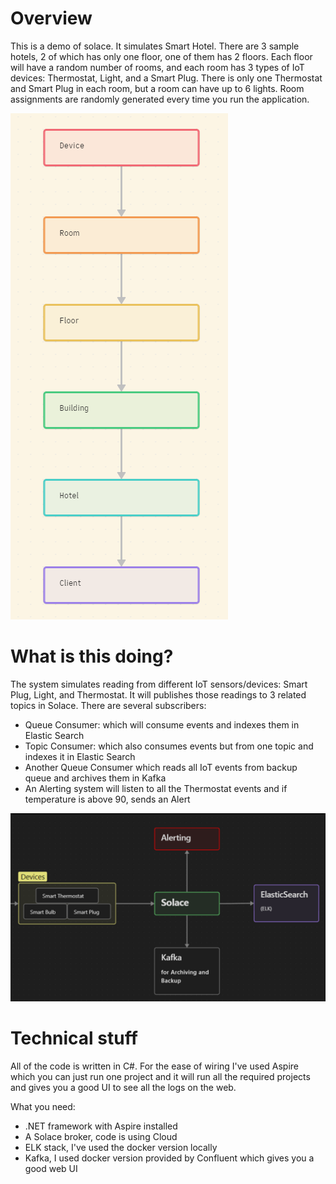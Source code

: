 # Overview
This is a demo of solace. It simulates Smart Hotel. 
There are 3 sample hotels, 2 of which has only one floor, one of them has 2 floors.
Each floor will have a random number of rooms, and each room has 3 types of IoT devices: Thermostat, Light, and a Smart Plug. 
There is only one Thermostat and Smart Plug in each room, but a room can have up to 6 lights.
Room assignments are randomly generated every time you run the application.


![structure](readmestructuregraph.png)
# What is this doing?

The system simulates reading from different IoT sensors/devices: Smart Plug, Light, and Thermostat.
It will publishes those readings to 3 related topics in Solace.
There are several subscribers:
- Queue Consumer: which will consume events and indexes them in Elastic Search
- Topic Consumer: which also consumes events but from one topic and indexes it in Elastic Search
- Another Queue Consumer which reads all IoT events from backup queue and archives them in Kafka
- An Alerting system will listen to all the Thermostat events and if temperature is above 90, sends an Alert 

![diagram](readmediagram.png)

# Technical stuff

All of the code is written in C#. 
For the ease of wiring I've used Aspire which you can just run one project and it will run all the required projects and gives you a good UI to see all the logs on the web.

What you need:
- .NET framework with Aspire installed
- A Solace broker, code is using Cloud 
- ELK stack, I've used the docker version locally
- Kafka, I used docker version provided by Confluent which gives you a good web UI
